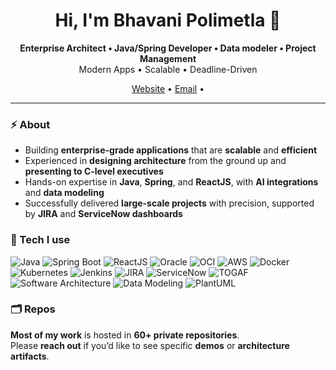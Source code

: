 <!-- Profile README for bpolimetla -->
<h1 align="center">Hi, I'm Bhavani Polimetla 👋</h1>
<p align="center">
  <strong>Enterprise Architect • Java/Spring Developer • Data modeler • Project Management</strong><br/>
  Modern Apps • Scalable • Deadline-Driven
</p>

<p align="center">
  <a href="https://polimetla.com" target="_blank">Website</a> •
  <a href="mailto:bpolimetla@gmail.com">Email</a> •
</p>

---

### ⚡ About
- Building **enterprise-grade applications** that are **scalable** and **efficient**  
- Experienced in **designing architecture** from the ground up and **presenting to C-level executives**  
- Hands-on expertise in **Java**, **Spring**, and **ReactJS**, with **AI integrations** and **data modeling**  
- Successfully delivered **large-scale projects** with precision, supported by **JIRA** and **ServiceNow dashboards**  



### 🧰 Tech I use
<p>
<!-- Languages & Frameworks -->
<img alt="Java" src="https://img.shields.io/badge/Java-21+-orange?logo=openjdk" />
<img alt="Spring Boot" src="https://img.shields.io/badge/Spring%20Boot-3.x-6DB33F?logo=springboot&logoColor=white" />
<img alt="ReactJS" src="https://img.shields.io/badge/ReactJS-18+-61DAFB?logo=react&logoColor=black" />
<!-- Databases & Cloud -->
<img alt="Oracle" src="https://img.shields.io/badge/Oracle-DB%2FEBS-red?logo=oracle&logoColor=white" />
<img alt="OCI" src="https://img.shields.io/badge/Oracle%20Cloud-OCI-F80000?logo=oracle&logoColor=white" />
<img alt="AWS" src="https://img.shields.io/badge/AWS-Cloud-232F3E?logo=amazonaws&logoColor=white" />
<!-- DevOps & Tools -->
<img alt="Docker" src="https://img.shields.io/badge/Docker-containers-2496ED?logo=docker&logoColor=white" />
<img alt="Kubernetes" src="https://img.shields.io/badge/Kubernetes-orchestration-326CE5?logo=kubernetes&logoColor=white" />
<img alt="Jenkins" src="https://img.shields.io/badge/Jenkins-CI%2FCD-D24939?logo=jenkins&logoColor=white" />
<!-- Project & ITSM -->
<img alt="JIRA" src="https://img.shields.io/badge/JIRA-Project%20Mgmt-0052CC?logo=jira&logoColor=white" />
<img alt="ServiceNow" src="https://img.shields.io/badge/ServiceNow-ITSM-13B53A?logo=servicenow&logoColor=white" />
<!-- Architecture & Design -->
<img alt="TOGAF" src="https://img.shields.io/badge/TOGAF-Certified-0B5FFF?logo=archlinux&logoColor=white" />
<img alt="Software Architecture" src="https://img.shields.io/badge/Software-Architecture-4B0082?logo=databricks&logoColor=white" />
<img alt="Data Modeling" src="https://img.shields.io/badge/Data-Modeling-8A2BE2?logo=databricks&logoColor=white" />
<!-- Visualization -->
<img alt="PlantUML" src="https://img.shields.io/badge/Diagrams-PlantUML-000000?logo=plantuml&logoColor=white" />
</p>

### 🗂️ Repos

**Most of my work** is hosted in **60+ private repositories**.  
Please **reach out** if you’d like to see specific **demos** or **architecture artifacts**.  

  